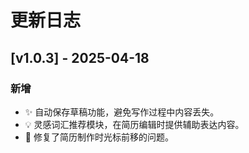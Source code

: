 # 更新日志

##  [v1.0.3] - 2025-04-18

### 新增
- ✨ 自动保存草稿功能，避免写作过程中内容丢失。
- 💡 灵感词汇推荐模块，在简历编辑时提供辅助表达内容。
- :bug: 修复了简历制作时光标前移的问题。